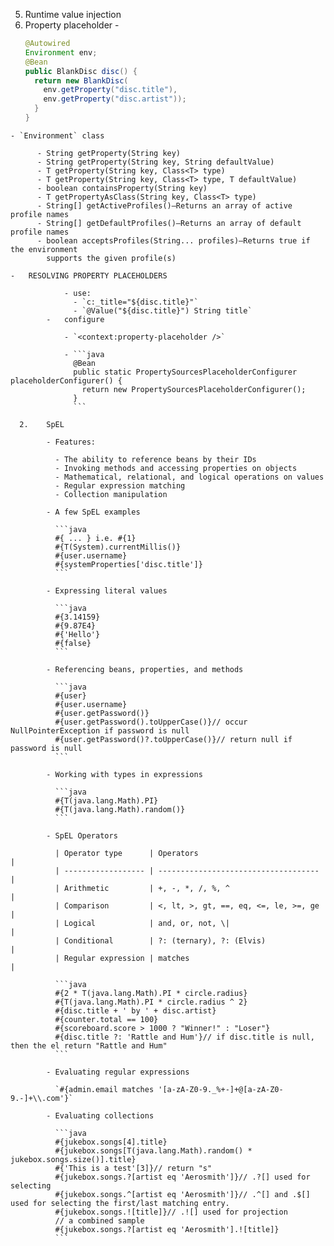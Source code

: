 5. Runtime value injection
  1. Property placeholder
    - 
      ```java
      @Autowired
      Environment env;
      @Bean
      public BlankDisc disc() {
        return new BlankDisc(
          env.getProperty("disc.title"),
          env.getProperty("disc.artist"));
        }
      }
      ```
    - `Environment` class
  
          - String getProperty(String key)
          - String getProperty(String key, String defaultValue)
          - T getProperty(String key, Class<T> type)
          - T getProperty(String key, Class<T> type, T defaultValue)
          - boolean containsProperty(String key)
          - T getPropertyAsClass(String key, Class<T> type)
          - String[] getActiveProfiles()—Returns an array of active profile names
          - String[] getDefaultProfiles()—Returns an array of default profile names
          - boolean acceptsProfiles(String... profiles)—Returns true if the environment
            supports the given profile(s)

    -   RESOLVING PROPERTY PLACEHOLDERS

                - use:
                  - `c:_title="${disc.title}"`
                  - `@Value("${disc.title}") String title`
            -   configure

                - `<context:property-placeholder />`

                - ```java
                  @Bean
                  public static PropertySourcesPlaceholderConfigurer placeholderConfigurer() {
                    return new PropertySourcesPlaceholderConfigurer();
                  }
                  ```

      2.    SpEL

            - Features:

              - The ability to reference beans by their IDs
              - Invoking methods and accessing properties on objects
              - Mathematical, relational, and logical operations on values
              - Regular expression matching
              - Collection manipulation

            - A few SpEL examples

              ```java
              #{ ... } i.e. #{1}
              #{T(System).currentMillis()}
              #{user.username}
              #{systemProperties['disc.title']}
              ```

            - Expressing literal values

              ```java
              #{3.14159}
              #{9.87E4}
              #{'Hello'}
              #{false}
              ```

            - Referencing beans, properties, and methods

              ```java
              #{user}
              #{user.username}
              #{user.getPassword()}
              #{user.getPassword().toUpperCase()}// occur NullPointerException if password is null
              #{user.getPassword()?.toUpperCase()}// return null if password is null
              ```

            - Working with types in expressions

              ```java
              #{T(java.lang.Math).PI}
              #{T(java.lang.Math).random()}
              ```

            - SpEL Operators

              | Operator type      | Operators                            |
              | ------------------ | ------------------------------------ |
              | Arithmetic         | +, -, *, /, %, ^                     |
              | Comparison         | <, lt, >, gt, ==, eq, <=, le, >=, ge |
              | Logical            | and, or, not, \|                     |
              | Conditional        | ?: (ternary), ?: (Elvis)             |
              | Regular expression | matches                              |

              ```java
              #{2 * T(java.lang.Math).PI * circle.radius}
              #{T(java.lang.Math).PI * circle.radius ^ 2}
              #{disc.title + ' by ' + disc.artist}
              #{counter.total == 100}
              #{scoreboard.score > 1000 ? "Winner!" : "Loser"}
              #{disc.title ?: 'Rattle and Hum'}// if disc.title is null, then the el return "Rattle and Hum"
              ```

            - Evaluating regular expressions

              `#{admin.email matches '[a-zA-Z0-9._%+-]+@[a-zA-Z0-9.-]+\\.com'}`

            - Evaluating collections

              ```java
              #{jukebox.songs[4].title}
              #{jukebox.songs[T(java.lang.Math).random() * jukebox.songs.size()].title}
              #{'This is a test'[3]}// return "s"
              #{jukebox.songs.?[artist eq 'Aerosmith']}// .?[] used for selecting
              #{jukebox.songs.^[artist eq 'Aerosmith']}// .^[] and .$[] used for selecting the first/last matching entry.
              #{jukebox.songs.![title]}// .![] used for projection
              // a combined sample
              #{jukebox.songs.?[artist eq 'Aerosmith'].![title]}
              ```
